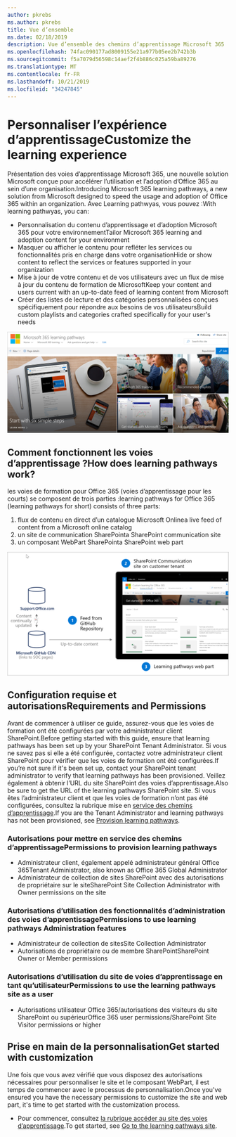 ```yaml
---
author: pkrebs
ms.author: pkrebs
title: Vue d’ensemble
ms.date: 02/18/2019
description: Vue d’ensemble des chemins d’apprentissage Microsoft 365
ms.openlocfilehash: 74fac090177ad8009155e21a977b05ee2b742b3b
ms.sourcegitcommit: f5a7079d56598c14aef2f4b886c025a59ba89276
ms.translationtype: MT
ms.contentlocale: fr-FR
ms.lasthandoff: 10/21/2019
ms.locfileid: "34247845"
---
```

# <a name="customize-the-learning-experience"></a><span data-ttu-id="0f1fe-103">Personnaliser l’expérience d’apprentissage</span><span class="sxs-lookup"><span data-stu-id="0f1fe-103">Customize the learning experience</span></span>

<span data-ttu-id="0f1fe-104">Présentation des voies d’apprentissage Microsoft 365, une nouvelle solution Microsoft conçue pour accélérer l’utilisation et l’adoption d’Office 365 au sein d’une organisation.</span><span class="sxs-lookup"><span data-stu-id="0f1fe-104">Introducing Microsoft 365 learning pathways, a new solution from Microsoft designed to speed the usage and adoption of Office 365 within an organization.</span></span> <span data-ttu-id="0f1fe-105">Avec Learning pathwyas, vous pouvez :</span><span class="sxs-lookup"><span data-stu-id="0f1fe-105">With learning pathwyas, you can:</span></span>
- <span data-ttu-id="0f1fe-106">Personnalisation du contenu d’apprentissage et d’adoption Microsoft 365 pour votre environnement</span><span class="sxs-lookup"><span data-stu-id="0f1fe-106">Tailor Microsoft 365 learning and adoption content for your environment</span></span> 
- <span data-ttu-id="0f1fe-107">Masquer ou afficher le contenu pour refléter les services ou fonctionnalités pris en charge dans votre organisation</span><span class="sxs-lookup"><span data-stu-id="0f1fe-107">Hide or show content to reflect the services or features supported in your organization</span></span> 
- <span data-ttu-id="0f1fe-108">Mise à jour de votre contenu et de vos utilisateurs avec un flux de mise à jour du contenu de formation de Microsoft</span><span class="sxs-lookup"><span data-stu-id="0f1fe-108">Keep your content and users current with an up-to-date feed of learning content from Microsoft</span></span> 
- <span data-ttu-id="0f1fe-109">Créer des listes de lecture et des catégories personnalisées conçues spécifiquement pour répondre aux besoins de vos utilisateurs</span><span class="sxs-lookup"><span data-stu-id="0f1fe-109">Build custom playlists and categories crafted specifically for your user's needs</span></span>

![CG-Introducing. png](media/cg-introducing.png)

## <a name="how-does-learning-pathways-work"></a><span data-ttu-id="0f1fe-111">Comment fonctionnent les voies d’apprentissage ?</span><span class="sxs-lookup"><span data-stu-id="0f1fe-111">How does learning pathways work?</span></span>

<span data-ttu-id="0f1fe-112">les voies de formation pour Office 365 (voies d’apprentissage pour les courts) se composent de trois parties :</span><span class="sxs-lookup"><span data-stu-id="0f1fe-112">learning pathways for Office 365 (learning pathways for short) consists of three parts:</span></span> 
1. <span data-ttu-id="0f1fe-113">flux de contenu en direct d’un catalogue Microsoft Online</span><span class="sxs-lookup"><span data-stu-id="0f1fe-113">a live feed of content from a Microsoft online catalog</span></span>
2. <span data-ttu-id="0f1fe-114">un site de communication SharePoint</span><span class="sxs-lookup"><span data-stu-id="0f1fe-114">a SharePoint communication site</span></span>
3. <span data-ttu-id="0f1fe-115">un composant WebPart SharePoint</span><span class="sxs-lookup"><span data-stu-id="0f1fe-115">a SharePoint web part</span></span> 

![CG-howitworks. png](media/cg-howitworks.png)

## <a name="requirements-and-permissions"></a><span data-ttu-id="0f1fe-117">Configuration requise et autorisations</span><span class="sxs-lookup"><span data-stu-id="0f1fe-117">Requirements and Permissions</span></span>

<span data-ttu-id="0f1fe-118">Avant de commencer à utiliser ce guide, assurez-vous que les voies de formation ont été configurées par votre administrateur client SharePoint.</span><span class="sxs-lookup"><span data-stu-id="0f1fe-118">Before getting started with this guide, ensure that learning pathways has been set up by your SharePoint Tenant Administrator.</span></span> <span data-ttu-id="0f1fe-119">Si vous ne savez pas si elle a été configurée, contactez votre administrateur client SharePoint pour vérifier que les voies de formation ont été configurées.</span><span class="sxs-lookup"><span data-stu-id="0f1fe-119">If you’re not sure if it's been set up, contact your SharePoint tenant administrator to verify that learning pathways has been provisioned.</span></span> <span data-ttu-id="0f1fe-120">Veillez également à obtenir l’URL du site SharePoint des voies d’apprentissage.</span><span class="sxs-lookup"><span data-stu-id="0f1fe-120">Also be sure to get the URL of the learning pathways SharePoint site.</span></span> <span data-ttu-id="0f1fe-121">Si vous êtes l’administrateur client et que les voies de formation n’ont pas été configurées, consultez la rubrique mise en [service des chemins d’apprentissage](custom_provision.md).</span><span class="sxs-lookup"><span data-stu-id="0f1fe-121">If you are the Tenant Administrator and learning pathways has not been provisioned, see [Provision learning pathways](custom_provision.md).</span></span> 

### <a name="permissions-to-provision-learning-pathways"></a><span data-ttu-id="0f1fe-122">Autorisations pour mettre en service des chemins d’apprentissage</span><span class="sxs-lookup"><span data-stu-id="0f1fe-122">Permissions to provision learning pathways</span></span>

- <span data-ttu-id="0f1fe-123">Administrateur client, également appelé administrateur général Office 365</span><span class="sxs-lookup"><span data-stu-id="0f1fe-123">Tenant Administrator, also known as Office 365 Global Administrator</span></span>
- <span data-ttu-id="0f1fe-124">Administrateur de collection de sites SharePoint avec des autorisations de propriétaire sur le site</span><span class="sxs-lookup"><span data-stu-id="0f1fe-124">SharePoint Site Collection Administrator with Owner permissions on the site</span></span>

### <a name="permissions-to-use-learning-pathways-administration-features"></a><span data-ttu-id="0f1fe-125">Autorisations d’utilisation des fonctionnalités d’administration des voies d’apprentissage</span><span class="sxs-lookup"><span data-stu-id="0f1fe-125">Permissions to use learning pathways Administration features</span></span>

- <span data-ttu-id="0f1fe-126">Administrateur de collection de sites</span><span class="sxs-lookup"><span data-stu-id="0f1fe-126">Site Collection Administrator</span></span>
- <span data-ttu-id="0f1fe-127">Autorisations de propriétaire ou de membre SharePoint</span><span class="sxs-lookup"><span data-stu-id="0f1fe-127">SharePoint Owner or Member permissions</span></span>

### <a name="permissions-to-use-the-learning-pathways-site-as-a-user"></a><span data-ttu-id="0f1fe-128">Autorisations d’utilisation du site de voies d’apprentissage en tant qu’utilisateur</span><span class="sxs-lookup"><span data-stu-id="0f1fe-128">Permissions to use the learning pathways site as a user</span></span>

- <span data-ttu-id="0f1fe-129">Autorisations utilisateur Office 365/autorisations des visiteurs du site SharePoint ou supérieur</span><span class="sxs-lookup"><span data-stu-id="0f1fe-129">Office 365 user permissions/SharePoint Site Visitor permissions or higher</span></span>

## <a name="get-started-with-customization"></a><span data-ttu-id="0f1fe-130">Prise en main de la personnalisation</span><span class="sxs-lookup"><span data-stu-id="0f1fe-130">Get started with customization</span></span>
<span data-ttu-id="0f1fe-131">Une fois que vous avez vérifié que vous disposez des autorisations nécessaires pour personnaliser le site et le composant WebPart, il est temps de commencer avec le processus de personnalisation.</span><span class="sxs-lookup"><span data-stu-id="0f1fe-131">Once you've ensured you have the necessary permissions to customize the site and web part, it's time to get started with the customization process.</span></span> 

- <span data-ttu-id="0f1fe-132">Pour commencer, consultez [la rubrique accéder au site des voies d’apprentissage](custom_goto.md).</span><span class="sxs-lookup"><span data-stu-id="0f1fe-132">To get started, see [Go to the learning pathways site](custom_goto.md).</span></span>